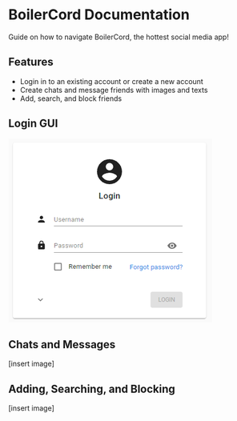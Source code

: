 # BoilerCord Documentation

Guide on how to navigate BoilerCord, the hottest social media app!

## Features
 - Login in to an existing account or create a new account
 - Create chats and message friends with images and texts
 - Add, search, and block friends

## Login GUI

![Sample Login GUI](/img/loginGUI.png)

## Chats and Messages

[insert image]

## Adding, Searching, and Blocking

[insert image]
